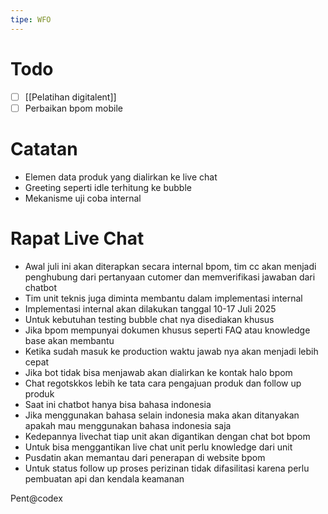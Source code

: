 ```yaml
---
tipe: WFO
---
```

# Todo
- [ ] [[Pelatihan digitalent]] 
- [ ] Perbaikan bpom mobile
# Catatan
- Elemen data produk yang dialirkan ke live chat
- Greeting seperti idle terhitung ke bubble
- Mekanisme uji coba internal

# Rapat Live Chat
- Awal juli ini akan diterapkan secara internal bpom, tim cc akan menjadi penghubung dari pertanyaan cutomer dan memverifikasi jawaban dari chatbot
- Tim unit teknis juga diminta membantu dalam implementasi internal
- Implementasi internal akan dilakukan tanggal 10-17 Juli 2025
- Untuk kebutuhan testing bubble chat nya disediakan khusus
- Jika bpom mempunyai dokumen khusus seperti FAQ atau knowledge base akan membantu
- Ketika sudah masuk ke production waktu jawab nya akan menjadi lebih cepat
- Jika bot tidak bisa menjawab akan dialirkan ke kontak halo bpom
- Chat regotskkos lebih ke tata cara pengajuan produk dan follow up produk
- Saat ini chatbot hanya bisa bahasa indonesia
- Jika menggunakan bahasa selain indonesia maka akan ditanyakan apakah mau menggunakan bahasa indonesia saja
- Kedepannya livechat tiap unit akan digantikan dengan chat bot bpom
- Untuk bisa menggantikan live chat unit perlu knowledge dari unit
- Pusdatin akan memantau dari penerapan di website bpom
- Untuk status follow up proses perizinan tidak difasilitasi karena perlu pembuatan api dan kendala keamanan

Pent@codex